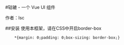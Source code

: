 #轱辘  - 一个 Vue UI 组件

作者：lsc

  ##安装
使用本框架，请在CSS中开启border-box
````
    *{margin: 0;padding: 0;box-sizing: border-box;}
````